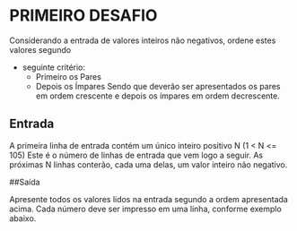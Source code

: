 # PRIMEIRO DESAFIO

Considerando a entrada de valores inteiros não negativos, ordene estes valores segundo
- seguinte critério:
	- Primeiro os Pares
	- Depois os Ímpares
Sendo que deverão ser apresentados os pares em ordem crescente e depois os ímpares em ordem decrescente.


## Entrada
A primeira linha de entrada contém um único inteiro positivo N (1 < N <= 105) Este é o número de linhas de entrada que vem logo a seguir. As próximas N linhas conterão, cada uma delas, um valor inteiro não negativo.


##Saída

Apresente todos os valores lidos na entrada segundo a ordem apresentada acima. Cada número deve ser impresso em uma linha, conforme exemplo abaixo.